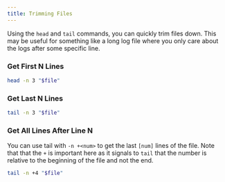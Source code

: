 ```yaml
---
title: Trimming Files
---
```


Using the `head` and `tail` commands, you can quickly trim files down. This may be useful for something like a long log file where you only care about the logs after some specific line.

### Get First N Lines

```bash
head -n 3 "$file"
```

### Get Last N Lines

```bash
tail -n 3 "$file"
```

### Get All Lines After Line N

You can use tail with `-n +<num>` to get the last `[num]` lines of the file. Note that that the `+` is important here as it signals to `tail` that the number is relative to the beginning of the file and not the end.

```bash
tail -n +4 "$file"
```
